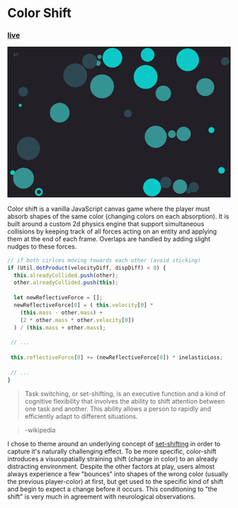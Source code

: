 # Color Shift
### [live](http://fonsecapeter.github.io/color-shift)

![screenshot][screenshot]

Color shift is a vanilla JavaScript canvas game where the player must absorb shapes of the same color (changing colors on each absorption). It is built around a custom 2d physics engine that support simultaneous collisions by keeping track of all forces acting on an entity and applying them at the end of each frame. Overlaps are handled by adding slight nudges to these forces.

```JavaScript
// if both cirlces moving towards each other (avoid sticking)
if (Util.dotProduct(velocityDiff, dispDiff) < 0) {
  this.alreadyCollided.push(other);
  other.alreadyCollided.push(this);

  let newReflectiveForce = [];
  newReflectiveForce[0] = ( this.velocity[0] *
    (this.mass - other.mass) +
    (2 * other.mass * other.velocity[0])
  ) / (this.mass + other.mass);

 // ...

 this.reflectiveForce[0] += (newReflectiveForce[0]) * inelasticLoss;

 // ...
}
```

> Task switching, or set-shifting, is an executive function and a kind of cognitive flexibility that involves the ability to shift attention between one task and another. This ability allows a person to rapidly and efficiently adapt to different situations.

> -wikipedia

I chose to theme around an underlying concept of [set-shifting](http://www.nature.com/neuro/journal/v1/n1/abs/nn0598_80.html) in order to capture it's naturally challenging effect. To be more specific, color-shift introduces a visuospatially straining shift (change in color) to an already distracting environment. Despite the other factors at play, users almost always experience a few "bounces" into shapes of the wrong color (usually the previous player-color) at first, but get used to the specific kind of shift and begin to expect a change before it occurs. This conditioning to "the shift" is very much in agreement with neurological observations.

[screenshot]: docs/color-shift-screenshot.png "screenshot"
